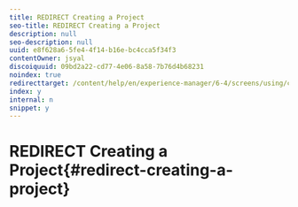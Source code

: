 ```yaml
---
title: REDIRECT Creating a Project
seo-title: REDIRECT Creating a Project
description: null
seo-description: null
uuid: e8f628a6-5fe4-4f14-b16e-bc4cca5f34f3
contentOwner: jsyal
discoiquuid: 09bd2a22-cd77-4e06-8a58-7b76d4b68231
noindex: true
redirecttarget: /content/help/en/experience-manager/6-4/screens/using/creating-a-screens-project
index: y
internal: n
snippet: y
---
```


# REDIRECT Creating a Project{#redirect-creating-a-project}

